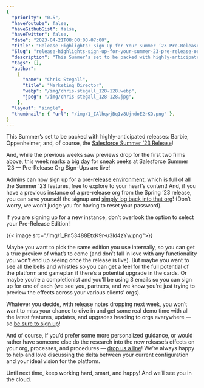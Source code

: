 ```yaml
---
{
  "priority": "0.5",
  "haveYoutube": false,
  "haveGithubGist": false,
  "haveTwitter": false,
  "date": "2023-04-21T08:00:00-07:00",
  "title": "Release Highlights: Sign Up for Your Summer ’23 Pre-Release Org!",
  "Slug": "release-highlights-sign-up-for-your-summer-23-pre-release-org",
  "description": "This Summer’s set to be packed with highly-anticipated releases: Barbie, Oppenheimer, and, of course, the Salesforce Summer ’23 Release!",
  "tags": [],
  "author":
    {
      "name": "Chris Stegall",
      "title": "Marketing Director",
      "webp": "/img/chris-stegall_128-128.webp",
      "jpeg": "/img/chris-stegall_128-128.jpg",
    },
  "layout": "single",
  "thumbnail": { "url": "/img/1_IAlhqwjBq1v8UjndoE2rKQ.png" },
}
---
```


This Summer’s set to be packed with highly-anticipated releases: Barbie, Oppenheimer, and, of course, the [Salesforce Summer ’23 Release](https://medium.com/creme-de-la-crm/releasehighlights/home)!

And, while the previous weeks saw previews drop for the first two films above, this week marks a big day for sneak peeks at Salesforce Summer ’23 — Pre-Release Org Sign-Ups are live!

Admins can now sign up for a [pre-release environment](https://www.salesforce.com/form/signup/prerelease-summer23/?_ga=2.55265259.1341205535.1681922652-1161755802.1667412373&_gl=1*1f139ea*_ga*MTE2MTc1NTgwMi4xNjY3NDEyMzcz*_ga_EE9XB9ZV8F*MTY4MjExMTg3NC4xMC4wLjE2ODIxMTE4NzQuMC4wLjA.), which is full of all the Summer ’23 features, free to explore to your heart’s content! And, if you have a previous instance of a pre-release org from the Spring ’23 release, you can save yourself the signup and [simply log back into that org](https://gs0.salesforce.com/?_ga=2.164653311.1341205535.1681922652-1161755802.1667412373)! (Don’t worry, we won’t judge you for having to reset your password).

If you are signing up for a new instance, don’t overlook the option to select your Pre-Release Edition!

{{< image src="/img/1_Pn53488EtxK9r-u3ld4zYw.png">}}

Maybe you want to pick the same edition you use internally, so you can get a true preview of what’s to come (and don’t fall in love with any functionality you won’t end up seeing once the release is live). But maybe you want to see all the bells and whistles so you can get a feel for the full potential of the platform and gameplan if there’s a potential upgrade in the cards. Or maybe you’re a completionist and you’ll be using 3 emails so you can sign up for one of each (we see you, partners, and we know you’re just trying to preview the effects across your various clients’ orgs).

Whatever you decide, with release notes dropping next week, you won’t want to miss your chance to dive in and get some real demo time with all the latest features, updates, and upgrades heading to orgs everywhere — so [be sure to sign up](https://www.salesforce.com/form/signup/prerelease-summer23/?_ga=2.135809265.1341205535.1681922652-1161755802.1667412373&_gl=1*19jpozs*_ga*MTE2MTc1NTgwMi4xNjY3NDEyMzcz*_ga_EE9XB9ZV8F*MTY4MjExMTg3NC4xMC4wLjE2ODIxMTE4NzQuMC4wLjA.)!

And of course, if you’d prefer some more personalized guidance, or would rather have someone else do the research into the new release’s effects on your org, processes, and procedures — [drop us a line](https://appexchange.salesforce.com/appxConsultingListingDetail?listingId=a0N30000001gF9jEAE)! We’re always happy to help and love discussing the delta between your current configuration and your ideal vision for the platform.

Until next time, keep working hard, smart, and happy! And we’ll see you in the cloud.
